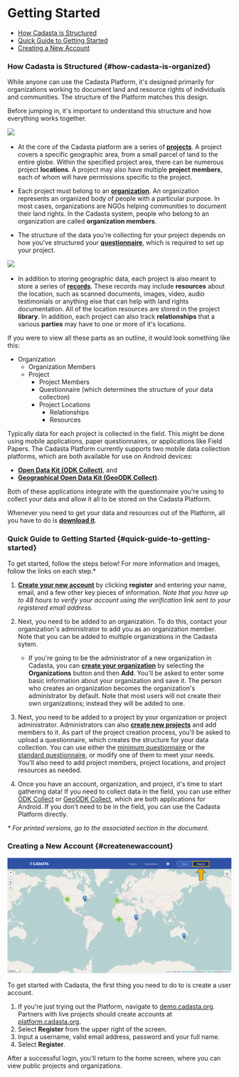 # Getting Started

* [How Cadasta is Structured](#how-cadasta-is-organized)
* [Quick Guide to Getting Started](#quick-guide-to-getting-started)
* [Creating a New Account](#createnewaccount)

### How Cadasta is Structured {#how-cadasta-is-organized}

While anyone can use the Cadasta Platform, it's designed primarily for organizations working to document land and resource rights of individuals and communities. The structure of the Platform matches this design.

Before jumping in, it's important to understand this structure and how everything works together.

![](/assets/diagram-organizations-projects-members-orig.png)

* At the core of the Cadasta platform are a series of **[projects](03-projects.md)**. A project covers a specific geographic area, from a small parcel of land to the entire globe. Within the specified project area, there can be numerous project **locations**. A project may also have multiple **project members**, each of whom will have permissions specific to the project.

* Each project must belong to an **[organization](02-organizations.md)**. An organization represents an organized body of people with a particular purpose. In most cases, organizations are NGOs helping communities to document their land rights. In the Cadasta system, people who belong to an organization are called **organization members**. 

* The structure of the data you're collecting for your project depends on how you've structured your **[questionnaire](08-XLSForms.md)**, which is required to set up your project.

![](/assets/diagram-resources.png)

* In addition to storing geographic data, each project is also meant to store a series of **[records](04-records.md)**. These records may include **resources** about the location, such as scanned documents, images, video, audio testimonials or anything else that can help with land rights documentation. All of the location resources are stored in the project **library**. In addition, each project can also track **relationships** that a various **parties** may have to one or more of it's locations.

If you were to view all these parts as an outline, it would look something like this:

* Organization
  * Organization Members
  * Project
    * Project Members
    * Questionnaire (which determines the structure of your data collection)
    * Project Locations
      * Relationships
      * Resources


Typically data for each project is collected in the field. This might be done using mobile applications, paper questionnaires, or applications like Field Papers. The Cadasta Platform currently supports two mobile data collection platforms, which are both available for use on Android devices:

* **[Open Data Kit \(ODK Collect\)](05-odkcollect.md)**, and
* **[Geographical Open Data Kit \(GeoODK Collect\)](06-geoodkcollect.md)**.

Both of these applications integrate with the questionnaire you're using to collect your data and allow it all to be stored on the Cadasta Platform.

Whenever you need to get your data and resources out of the Platform, all you have to do is **[download it](07-download.md)**.

### Quick Guide to Getting Started {#quick-guide-to-getting-started}

To get started, follow the steps below! For more information and images, follow the links on each step.* 

1. **[Create your new account](#createnewaccount)** by clicking **register** and entering your name, email, and a few other key pieces of information. _Note that you have up to 48 hours to verify your account using the verification link sent to your registered email address._

2. Next, you need to be added to an organization. To do this, contact your organization's administrator to add you as an organization member. Note that you can be added to multiple organizations in the Cadasta sytem.  

    * If you're going to be the administrator of a new organization in Cadasta, you can **[create your organization](02-organizations.md)** by selecting the **Organizations** button and then **Add**. You'll be asked to enter some basic information about your organization and save it. The person who creates an organization becomes the organization's administrator by default. Note that most users will not create their own organizations; instead they will be added to one. 

3. Next, you need to be added to a project by your organization or project administrator. Administrators can also **[create new projects](03-projects.md)** and add members to it. As part of the project creation process, you'll be asked to upload a questionnaire, which creates the structure for your data collection. You can use either the [minimum questionnaire](https://s3-us-west-2.amazonaws.com/cadasta-resources/sample-forms/minimum_cadasta_questionnaire.xlsx) or the [standard questionnaire](https://s3-us-west-2.amazonaws.com/cadasta-resources/sample-forms/standard_cadasta_questionnaire.xlsx), or modify one of them to meet your needs. You'll also need to add project members, project locations, and project resources as needed. 

4. Once you have an account, organization, and project, it's time to start gathering data! If you need to collect data in the field, you can use either [ODK Collect](/en/05-odkcollect.md) or [GeoODK Collect](/en/06-geoodkcollect.md), which are both applications for Android. If you don't need to be in the field, you can use the Cadasta Platform directly.

_* For printed versions, go to the associated section in the document._

### **Creating a New Account** {#createnewaccount}

![](/assets/sign-in-register-arrow.png)

To get started with Cadasta, the first thing you need to do to is create a user account.

1. If you're just trying out the Platform, navigate to [demo.cadasta.org](https://demo.cadasta.org). Partners with live projects should create accounts at [platform.cadasta.org](https://platform.cadasta.org).
2. Select **Register** from the upper right of the screen. 
3. Input a username, valid email address, password and your full name.
4. Select **Register**.

After a successful login, you'll return to the home screen, where you can view public projects and organizations.

